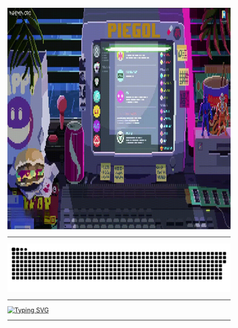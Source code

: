 <p align="center"><img src="https://github.com/piegol/piegol/blob/main/assets/footage.gif" width="1400" height="500"></p>
<hr>
<p align="center">
 <img width="600" src="https://raw.githubusercontent.com/piegol/piegol/bc2b62a8c33a4b42e6b150d7a55c368a70463709/assets/github-snake.svg" alt="snake"/>
</p>
<hr>
<a href="https://git.io/typing-svg"><img src="https://readme-typing-svg.demolab.com?font=JetBrains+Mono&size=97&letterSpacing=0.2rem&duration=4000&pause=1000&color=7C9209&center=true&vCenter=true&width=1280&height=120&lines=t.me%2Fpiegol" alt="Typing SVG" /></a>
<hr>
